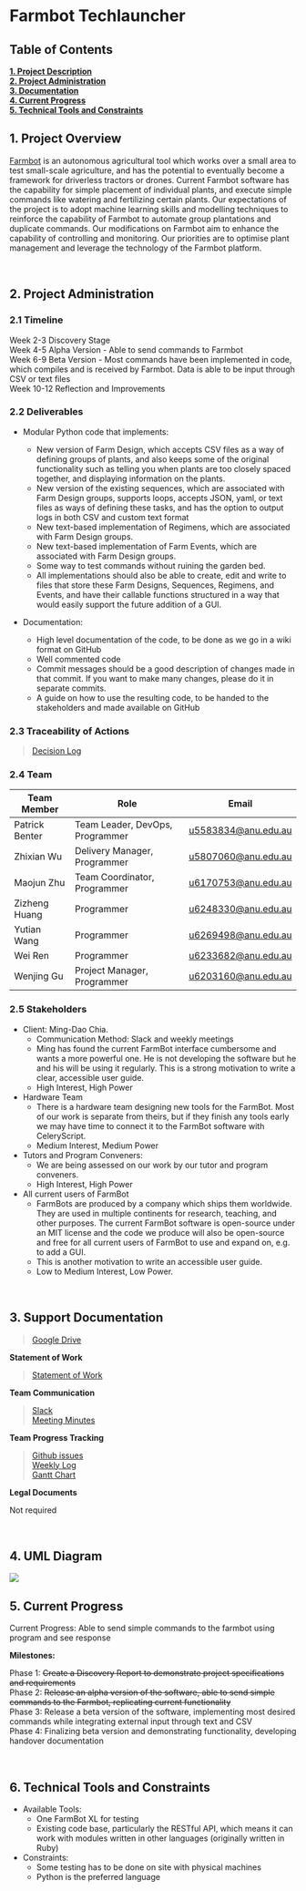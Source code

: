 <h1> Farmbot Techlauncher </h1>

<h2><a name = "content"> Table of Contents </a></h2>
<a href = "#Title1"><b> 1. Project Description </b></a><br/>
<a href = "#Title2"><b> 2. Project Administration </b></a><br/>
<a href = "#Title3"><b> 3. Documentation </b></a><br/>
<a href = "#Title4"><b> 4. Current Progress </b></a><br/>
<a href = "#Title5"><b> 5. Technical Tools and Constraints </b></a>

<br />
<h2><a name = "Title1"> 1. Project Overview </a></h2>

[Farmbot](https://farm.bot/) is an autonomous agricultural tool which works over a small area to test small-scale agriculture, and has the potential to eventually become a framework for driverless tractors or drones. Current Farmbot software has the capability for simple placement of individual plants, and execute simple commands like watering and fertilizing certain plants. Our expectations of the project is to adopt machine learning skills and modelling techniques to reinforce the capability of Farmbot to automate group plantations and duplicate commands. Our modifications on Farmbot aim to enhance the capability of controlling and monitoring. Our priorities are to optimise plant management and leverage the technology of the Farmbot platform.

<br />
<h2><a name = "Title2"> 2. Project Administration </a></h2>

<h3> 2.1 Timeline </h3>

Week 2-3 Discovery Stage <br />
Week 4-5 Alpha Version - Able to send commands to Farmbot <br />
Week 6-9 Beta Version - Most commands have been implemented in code, which compiles and is received by Farmbot. Data is able to be input  through CSV or text files <br />
Week 10-12 Reflection and Improvements <br />

<h3> 2.2 Deliverables </h3>

* Modular Python code that implements:
    * New version of Farm Design, which accepts CSV files as a way of defining groups of plants, and also keeps some of the original functionality such as telling you when plants are too closely spaced together, and displaying information on the plants.
    * New version of the existing sequences, which are associated with Farm Design groups, supports loops, accepts JSON, yaml, or text files as ways of defining these tasks, and has the option to output logs in both CSV and custom text format
    * New text-based implementation of Regimens, which are associated with Farm Design groups.
    * New text-based implementation of Farm Events, which are associated with Farm Design groups.
    * Some way to test commands without ruining the garden bed.
    * All implementations should also be able to create, edit and write to files that store these Farm Designs, Sequences, Regimens, and Events, and have their callable functions structured in a way that would easily support the future addition of a GUI.
    
* Documentation:
    * High level documentation of the code, to be done as we go in a wiki format on GitHub
    * Well commented code
    * Commit messages should be a good description of changes made in that commit. If you want to make many changes, please do it in separate commits.
    * A guide on how to use the resulting code, to be handed to the stakeholders and made available on GitHub

<h3> 2.3 Traceability of Actions </h3>



>[Decision Log](https://docs.google.com/document/d/1AfgSXgv-pHwiSv7r8mqHihJIXiVt2jJx9cPXHvMyFtYedit?usp=sharing) <br />

<h3> 2.4 Team </h3>

| Team Member                      | Role                                     | Email                           | 
|----------------------------------|------------------------------------------|---------------------------------|  
| Patrick Benter                   | Team Leader, DevOps, Programmer          | u5583834@anu.edu.au             |
| Zhixian Wu                       | Delivery Manager, Programmer             | u5807060@anu.edu.au             | 
| Maojun Zhu                       | Team Coordinator, Programmer             | u6170753@anu.edu.au             |
| Zizheng Huang                    | Programmer                               | u6248330@anu.edu.au             |
| Yutian Wang                      | Programmer                               | u6269498@anu.edu.au             |
| Wei Ren                          | Programmer                               | u6233682@anu.edu.au             |
| Wenjing Gu                       | Project Manager, Programmer              | u6203160@anu.edu.au             |

<h3> 2.5 Stakeholders </h3>

* Client: Ming-Dao Chia. 
    * Communication Method: Slack and weekly meetings 
    * Ming has found the current FarmBot interface cumbersome and wants a more powerful one. He is not developing the software but he and his will be using it regularly. This is a strong motivation to write a clear, accessible user guide.
    * High Interest, High Power
* Hardware Team
    * There is a hardware team designing new tools for the FarmBot. Most of our work is separate from theirs, but if they finish any tools early we may have time to connect it to the FarmBot software with CeleryScript.
    * Medium Interest, Medium Power
* Tutors and Program Conveners:
    * We are being assessed on our work by our tutor and program conveners.
    * High Interest, High Power
* All current users of FarmBot 
    * FarmBots are produced by a company which ships them worldwide. They are used in multiple continents for research, teaching, and other purposes. The current FarmBot software is open-source under an MIT license and the code we produce will also be open-source and free for all current users of FarmBot to use and expand on, e.g. to add a GUI. 
    * This is another motivation to write an accessible user guide.
    * Low to Medium Interest, Low Power.

<br />
<h2><a name = "Title3"> 3. Support Documentation </a></h2>

>[Google Drive](https://drive.google.com/drive/folders/16XlRWSlGrqiolu_-3hwJq_npcvXVY4Z9?usp=sharing)

**Statement of Work**

>[Statement of Work](https://docs.google.com/document/d/1FSB61TqXdBAb-pXFtHVFb-pJZitc8AbANnnLSZ1RSLc/edit?usp=sharing) <br />

**Team Communication**

>[Slack](https://anuappffarmbot.slack.com/messages/CGHMVT15J/) <br />
>[Meeting Minutes](https://drive.google.com/drive/u/0/folders/1jJi34sRYmjUgE1syTGPG4aYzWS5fJ-hc) <br />

**Team Progress Tracking**

>[Github issues](https://github.com/dopfer/Farmbot-Techlauncher/issues)<br />
>[Weekly Log](https://docs.google.com/spreadsheets/d/1Wc2fRnvIfTPPWfBzSRZM2Uqh6Ayl5jGhBfXq_vXEDsE/edit?usp=sharing) <br />
>[Gantt Chart](https://docs.google.com/spreadsheets/d/1jeA3NB04pLH-Al9xu7jpajUeytPWd9bDBCCzlKktllg/edit?usp=sharing) <br />

**Legal Documents**

Not required

<br />
<h2><a name = "Title4"> 4. UML Diagram </a></h2>
<img src="https://user-images.githubusercontent.com/26053128/55402300-dcda5280-559e-11e9-8ad8-fd12aee13a68.png" />
<br />

<h2><a name = "Title5"> 5. Current Progress </a></h2>

Current Progress: Able to send simple commands to the farmbot using program and see response

**Milestones:**

Phase 1: ~~Create a Discovery Report to demonstrate project specifications and requirements~~ <br/>
Phase 2: ~~Release an alpha version of the software, able to send simple commands to the Farmbot, replicating current functionality~~ <br/>
Phase 3: Release a beta version of the software, implementing most desired commands while integrating external input through text and CSV <br/>
Phase 4: Finalizing beta version and demonstrating functionality, developing handover documentation <br/>

<br />
<h2><a name = "Title6"> 6. Technical Tools and Constraints</a></h2>

* Available Tools:
    * One FarmBot XL for testing
    * Existing code base, particularly the RESTful API, which means it can work with modules written in other languages (originally written in Ruby)
* Constraints:
    * Some testing has to be done on site with physical machines
    * Python is the preferred language
